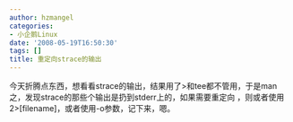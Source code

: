 ```yaml
---
author: hzmangel
categories:
- 小企鹅Linux
date: '2008-05-19T16:50:30'
tags: []
title: 重定向strace的输出
---
```

今天折腾点东西，想看看strace的输出，结果用了&gt;和tee都不管用，于是man之，发现strace的那些个输出是扔到stderr上的，如果需要重定向
，则或者使用2&gt;[filename]，或者使用-o参数，记下来，嗯。